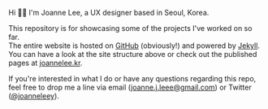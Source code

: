 Hi 👋🏼 I'm Joanne Lee, a UX designer based in Seoul, Korea.

This repository is for showcasing some of the projects I've worked on so far.  
The entire website is hosted on [GitHub] (obviously!) and powered by [Jekyll].  
You can have a look at the site structure above or check out the published pages at [joannelee.kr].

If you're interested in what I do or have any questions regarding this repo, feel free to drop me a line via email (<joanne.j.leee@gmail.com>) or Twitter ([@joanneleey]).

[GitHub]: https://github.com
[Jekyll]: https://jekyllrb.com
[joannelee.kr]: https://joannelee.kr
[@joanneleey]: https://twitter.com/joanneleey